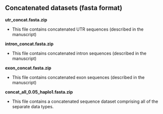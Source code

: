 ## Concatenated datasets (fasta format)

**utr_concat.fasta.zip** 
* This file contains concatenated UTR sequences (described in the manuscript)

**intron_concat.fasta.zip** 
* This file contains concatenated intron sequences (described in the manuscript)

**exon_concat.fasta.zip** 
* This file contains concatenated exon sequences (described in the manuscript)

**concat_all_0.05_haplo1.fasta.zip** 
* This file contains a concatenated sequence dataset comprising all of the separate data types.